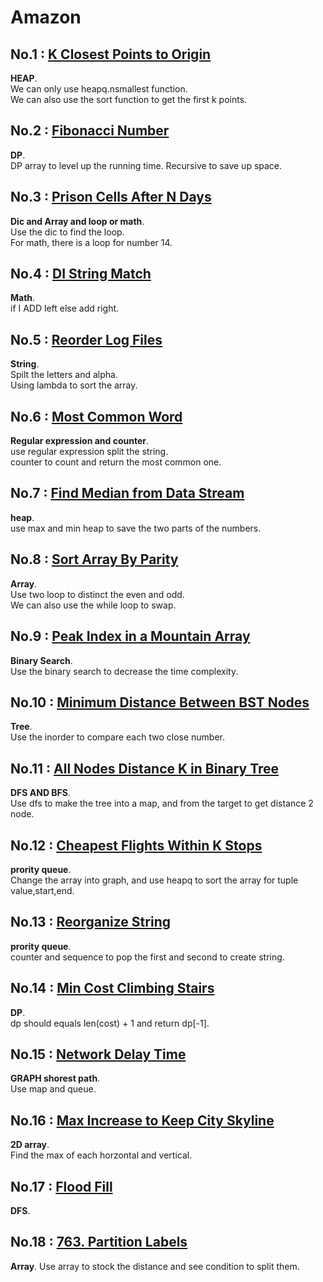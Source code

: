 # Amazon

## No.1 : [K Closest Points to Origin](https://leetcode.com/problems/k-closest-points-to-origin/)  
**HEAP**.  
We can only use heapq.nsmallest function.   
We can also use the sort function to get the first k points.   

## No.2 : [Fibonacci Number](https://leetcode.com/problems/fibonacci-number/)  
**DP**.  
DP array to level up the running time.
Recursive to save up space.

## No.3 : [Prison Cells After N Days](https://leetcode.com/problems/prison-cells-after-n-days/)  
**Dic and Array and loop or math**.  
Use the dic to find the loop.    
For math, there is a loop for number 14.   

## No.4 : [DI String Match](https://leetcode.com/problems/di-string-match/)  
**Math**.  
if I ADD left else add right.    

## No.5 : [Reorder Log Files](https://leetcode.com/problems/reorder-log-files/)  
**String**.  
Spilt the letters and alpha.  
Using lambda to sort the array.   

## No.6 : [Most Common Word](https://leetcode.com/problems/most-common-word/)  
**Regular expression and counter**.  
 use regular expression split the string.   
 counter to count and return the most common one.   
 
 ## No.7 : [Find Median from Data Stream](https://leetcode.com/problems/find-median-from-data-stream/)  
**heap**.  
use max and min heap to save the two parts of the numbers.   

 ## No.8 : [Sort Array By Parity](https://leetcode.com/problems/sort-array-by-parity/)  
**Array**.  
Use two loop to distinct the even and odd.   
We can also use the while loop to swap.   
 
 ## No.9 : [Peak Index in a Mountain Array](https://leetcode.com/problems/peak-index-in-a-mountain-array/)  
**Binary Search**.  
Use the binary search to decrease the time complexity.   

 ## No.10 : [Minimum Distance Between BST Nodes](https://leetcode.com/problems/minimum-distance-between-bst-nodes/)  
**Tree**.  
Use the inorder to compare each two close number.   

 ## No.11 : [All Nodes Distance K in Binary Tree](https://leetcode.com/problems/all-nodes-distance-k-in-binary-tree/)  
**DFS AND BFS**.  
Use dfs to make the tree into a map, and from the target to get distance 2 node.   

 ## No.12 : [Cheapest Flights Within K Stops](https://leetcode.com/problems/cheapest-flights-within-k-stops/)  
**prority queue**.  
Change the array into graph, and use heapq to sort the array for tuple value,start,end.   
 
 ## No.13 : [Reorganize String](https://leetcode.com/problems/reorganize-string/)  
**prority queue**.  
counter and sequence to pop the first and second to create string.   

 ## No.14 : [Min Cost Climbing Stairs](https://leetcode.com/problems/min-cost-climbing-stairs/)  
**DP**.  
dp should equals len(cost) + 1 and return dp[-1].   

 ## No.15 : [Network Delay Time](https://leetcode.com/problems/network-delay-time/)  
**GRAPH shorest path**.  
Use map and queue. 

 ## No.16 : [Max Increase to Keep City Skyline](https://leetcode.com/problems/max-increase-to-keep-city-skyline/)  
**2D array**.  
Find the max of each horzontal and vertical.   

 ## No.17 : [Flood Fill](https://leetcode.com/problems/flood-fill/)  
**DFS**.    

 ## No.18 : [763. Partition Labels](https://leetcode.com/problems/partition-labels/)  
**Array**.
Use array to stock the distance and see condition to split them.   
